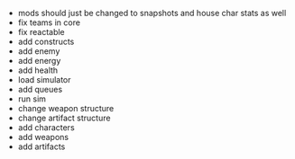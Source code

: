 - mods should just be changed to snapshots and house char stats as well
- fix teams in core
- fix reactable
- add constructs
- add enemy
- add energy
- add health
- load simulator
- add queues
- run sim
- change weapon structure
- change artifact structure
- add characters
- add weapons
- add artifacts
